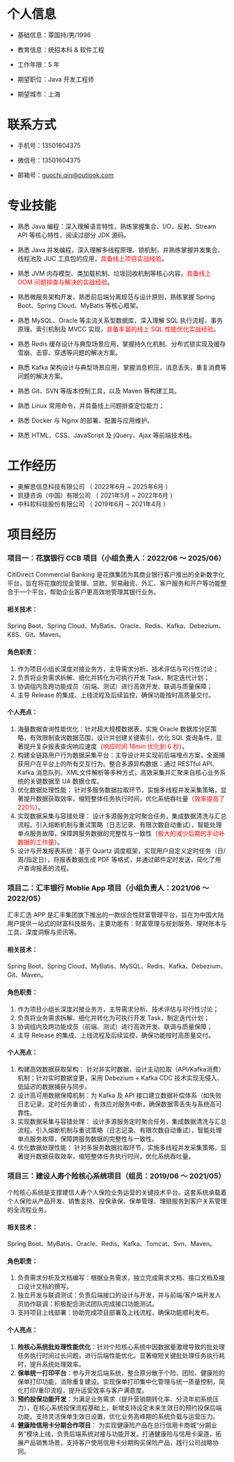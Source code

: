 
# 个人信息

 - 基础信息：覃国持/男/1996 

 - 教育信息：统招本科 & 软件工程

 - 工作年限：5 年

 - 期望职位：Java 开发工程师

 - 期望城市：上海

   

# 联系方式

- 手机号：13501604375

- 微信号：13501604375

- 邮箱号：guochi.qin@outlook.com

  

# 专业技能

- 熟悉 Java 编程：深入理解语言特性，熟练掌握集合、I/O、反射、Stream API 等核心特性，阅读过部分 JDK 源码。

- 熟悉 Java 并发编程，深入理解多线程原理、锁机制，并熟练掌握并发集合、线程池及 JUC 工具包的应用，<span style="color:red">具备线上项目实战经验</span>。
- 熟悉 JVM 内存模型、类加载机制、垃圾回收机制等核心内容，<span style="color:red">具备线上 OOM 问题排查与解决的实战经验</span>。
- 熟悉微服务架构开发，熟悉前后端分离规范与设计原则，熟练掌握 Spring Boot、Spring Cloud、MyBatis 等核心框架。
- 熟悉 MySQL、Oracle 等主流关系型数据库，深入理解 SQL 执行流程、事务原理、索引机制及 MVCC 实现，<span style="color:red">具备丰富的线上 SQL 性能优化实战经验</span>。
- 熟悉 Redis 缓存设计与典型场景应用，掌握持久化机制、分布式锁实现及缓存雪崩、击穿、穿透等问题的解决方案。
- 熟悉 Kafka 架构设计与典型场景应用，掌握消息积压，消息丢失，重复消费等问题的解决方案。
- 熟悉 Git、SVN 等版本控制工具，以及 Maven 等构建工具。
- 熟悉 Linux 常用命令，并具备线上问题排查定位能力；
- 熟悉 Docker 与 Nginx 的部署、配置与应用维护。
- 熟悉 HTML、CSS、JavaScript 及 jQuery、Ajax 等前端技术栈。



# 工作经历

- 奥解思信息科技有限公司 （ 2022年6月 ~ 2025年6月 ）
- 凯捷咨询（中国）有限公司 （ 2021年5月 ~ 2022年6月 ）
- 中科软科技股份有限公司 （ 2019年6月 ~ 2021年4月 ）



# 项目经历



### 项目一：花旗银行 CCB 项目（小组负责人：2022/06 ～ 2025/06）

CitiDirect Commercial Banking 是花旗集团为其商业银行客户推出的全新数字化平台，旨在将花旗的现金管理、贷款、贸易融资、外汇、客户服务和开户等功能整合于一个平台，帮助企业客户更高效地管理其银行业务。

#### 相关技术：

Spring Boot、Spring Cloud、MyBatis、Oracle、Redis、Kafka、Debezium、K8S、Git、Maven。

#### 角色职责：

1. 作为项目小组长深度对接业务方，主导需求分析、技术评估与可行性讨论；
2. 负责将业务需求拆解、细化并转化为可执行开发 Task，制定迭代计划；
3. 协调组内及跨功能成员（前端、测试）进行高效开发、联调与质量保障；
4. 主导 Release 的集成、上线流程及后续监控，确保功能按时高质量交付。

#### 个人亮点：

1. 海量数据查询性能优化：针对超大规模数据表，实施 Oracle 数据库分区策略，有效限制查询数据范围，设计并创建关键索引，优化 SQL 查询条件，显著提升复杂报表查询响应速度（<span style="color:red">响应时间 18min 优化到 6 秒</span>）。
2. 构建全链路用户行为数据采集平台：主导设计并实现前后端埋点方案，全面捕获用户在平台上的所有交互行为。整合多源异构数据：通过 RESTful API、Kafka 消息队列、XML文件解析等多种方式，高效采集并汇聚来自核心业务系统的关键数据至 UA 数据仓库。
3. 优化数据处理性能： 针对多服务数据拉取环节，实施多线程并发采集策略，显著提升数据获取效率，缩短整体任务执行时间，优化系统吞吐量（<span style="color:red">效率提高了 220%</span>）。
4. 实现数据采集与容错处理： 设计多源服务定时聚合任务，集成数据清洗与汇总流程。引入熔断机制与重试策略（日志记录、有限次数自动重试），智能处理单点服务故障，保障跨服务数据的完整性与一致性（<span style="color:red">极大的减少后期的手动补数据的工作量</span>）。
5. 设计与开发报表系统：基于 Quartz 调度框架，实现用户自定义定时任务（日/周/指定日），将报表数据生成 PDF 等格式，并通过邮件定时发送，简化了用户查询报表的流程。



### 项目二：汇丰银行 Moblie App 项目（小组负责人：2021/06 ～ 2022/05）

汇丰汇选 APP 是汇丰集团旗下推出的一款综合性财富管理平台，旨在为中国大陆用户提供一站式的财富科技服务。主要功能有：财富管理与规划服务、理财账本与工具、深度洞察与资讯等。

#### 相关技术：

Spring Boot、Spring Cloud、MyBatis、MySQL、Redis、Kafka、Debezium、Git、Maven。

#### 角色职责：

1. 作为项目小组长深度对接业务方，主导需求分析、技术评估与可行性讨论；
2. 负责将业务需求拆解、细化并转化为可执行开发 Task，制定迭代计划；
3. 协调组内及跨功能成员（前端、测试）进行高效开发、联调与质量保障；
4. 主导 Release 的集成、上线流程及后续监控，确保功能按时高质量交付。

#### 个人亮点：

1. 构建高效数据获取架构： 针对非实时数据，设计主动拉取（API/Kafka消费）机制；针对实时数据变更，采用 Debezium + Kafka CDC 技术实现无侵入、低延迟的数据捕获与同步。
2. 设计高可用数据保障机制：为 Kafka 及 API 接口建立数据补偿体系（如失败日志记录、定时任务重试），有效应对服务中断，确保数据零丢失与系统高可靠性。
3. 实现数据采集与容错处理： 设计多源服务定时聚合任务，集成数据清洗与汇总流程。引入熔断机制与重试策略（日志记录、有限次数自动重试），智能处理单点服务故障，保障跨服务数据的完整性与一致性。
4. 优化数据处理性能： 针对多服务数据拉取环节，实施多线程并发采集策略，显著提升数据获取效率，缩短整体任务执行时间，优化系统吞吐量。



### 项目三：建设人寿个险核心系统项目（组员：2019/06 ～ 2021/05）

个险核心系统是支撑建信人寿个人保险业务运营的关键技术平台。这套系统承载着个人保险从产品开发、销售支持、投保承保、保单管理、理赔服务到客户关系管理的全流程业务。

#### 相关技术：

Spring Boot、MyBatis、Oracle、Redis、Kafka、Tomcat、Svn、Maven。

#### 角色职责：

1. 负责需求分析及文档编写：根据业务需求，独立完成需求文档、接口文档及接口设计文档的撰写。
2. 独立开发与联调测试：负责后端接口的设计与开发，并与前端/客户端开发人员协作联调；积极配合测试团队完成接口功能测试。
3. 支持项目上线部署：协助完成项目部署及上线流程，确保功能顺利发布。

#### 个人亮点：

1. **险核心系统批处理性能优化**：针对个险核心系统中因数据量激增导致的批处理任务执行时间过长问题，进行后端性能优化。显著缩短关键批处理任务执行耗时，提升系统处理效率。
2. **保单统一打印平台**：参与开发后端系统，整合原分散于个险、团险、健康险的保单打印功能，消除重复建设。实现保单打印集中化管理与统一质量控制，简化打印/重印流程，提升运营效率与客户满意度。
3. **预约投保功能开发**：为满足业务需求（提升营销期转化率、分流年初系统压力），在核心系统投保流程基础上，新增支持设定未来生效日的预约投保后端功能。支持灵活保单生效日设置，优化业务高峰期的系统负载与运营压力。
4. **健康险信用卡分期合作项目**： 为实现健康险产品在总行信用卡商城“分期业务”模块上线，负责后端系统对接与功能开发。打通健康险与信用卡渠道，拓展产品销售场景，支持客户使用信用卡分期购买保险产品，践行公司战略协同。